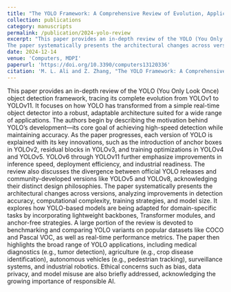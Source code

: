 ```yaml
---
title: "The YOLO Framework: A Comprehensive Review of Evolution, Applications, and Benchmarks in Object Detection"
collection: publications
category: manuscripts
permalink: /publication/2024-yolo-review
excerpt: "This paper provides an in-depth review of the YOLO (You Only Look Once) object detection framework, tracing its complete evolution from YOLOv1 to YOLOv11. It focuses on how YOLO has transformed from a simple real-time object detector into a robust, adaptable architecture suited for a wide range of applications. The authors begin by describing the motivation behind YOLO’s development—its core goal of achieving high-speed detection while maintaining accuracy. As the paper progresses, each version of YOLO is explained with its key innovations, such as the introduction of anchor boxes in YOLOv2, residual blocks in YOLOv3, and training optimizations in YOLOv4 and YOLOv5. YOLOv6 through YOLOv11 further emphasize improvements in inference speed, deployment efficiency, and industrial readiness. The review also discusses the divergence between official YOLO releases and community-developed versions like YOLOv5 and YOLOv8, acknowledging their distinct design philosophies.
The paper systematically presents the architectural changes across versions, analyzing improvements in detection accuracy, computational complexity, training strategies, and model size. It explores how YOLO-based models are being adapted for domain-specific tasks by incorporating lightweight backbones, Transformer modules, and anchor-free strategies. A large portion of the review is devoted to benchmarking and comparing YOLO variants on popular datasets like COCO and Pascal VOC, as well as real-time performance metrics. The paper then highlights the broad range of YOLO applications, including medical diagnostics (e.g., tumor detection), agriculture (e.g., crop disease identification), autonomous vehicles (e.g., pedestrian tracking), surveillance systems, and industrial robotics. Ethical concerns such as bias, data privacy, and model misuse are also briefly addressed, acknowledging the growing importance of responsible AI."
date: 2024-12-14
venue: 'Computers, MDPI'
paperurl: 'https://doi.org/10.3390/computers13120336'
citation: 'M. L. Ali and Z. Zhang, "The YOLO Framework: A Comprehensive Review of Evolution, Applications, and Benchmarks in Object Detection", Computers 2024, 13, 336. https://doi.org/10.3390/computers13120336'
---
```


This paper provides an in-depth review of the YOLO (You Only Look Once) object detection framework, tracing its complete evolution from YOLOv1 to YOLOv11. It focuses on how YOLO has transformed from a simple real-time object detector into a robust, adaptable architecture suited for a wide range of applications. The authors begin by describing the motivation behind YOLO’s development—its core goal of achieving high-speed detection while maintaining accuracy. As the paper progresses, each version of YOLO is explained with its key innovations, such as the introduction of anchor boxes in YOLOv2, residual blocks in YOLOv3, and training optimizations in YOLOv4 and YOLOv5. YOLOv6 through YOLOv11 further emphasize improvements in inference speed, deployment efficiency, and industrial readiness. The review also discusses the divergence between official YOLO releases and community-developed versions like YOLOv5 and YOLOv8, acknowledging their distinct design philosophies.
The paper systematically presents the architectural changes across versions, analyzing improvements in detection accuracy, computational complexity, training strategies, and model size. It explores how YOLO-based models are being adapted for domain-specific tasks by incorporating lightweight backbones, Transformer modules, and anchor-free strategies. A large portion of the review is devoted to benchmarking and comparing YOLO variants on popular datasets like COCO and Pascal VOC, as well as real-time performance metrics. The paper then highlights the broad range of YOLO applications, including medical diagnostics (e.g., tumor detection), agriculture (e.g., crop disease identification), autonomous vehicles (e.g., pedestrian tracking), surveillance systems, and industrial robotics. Ethical concerns such as bias, data privacy, and model misuse are also briefly addressed, acknowledging the growing importance of responsible AI.
